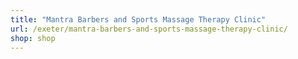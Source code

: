 ```yaml
---
title: "Mantra Barbers and Sports Massage Therapy Clinic"
url: /exeter/mantra-barbers-and-sports-massage-therapy-clinic/
shop: shop
---
```


